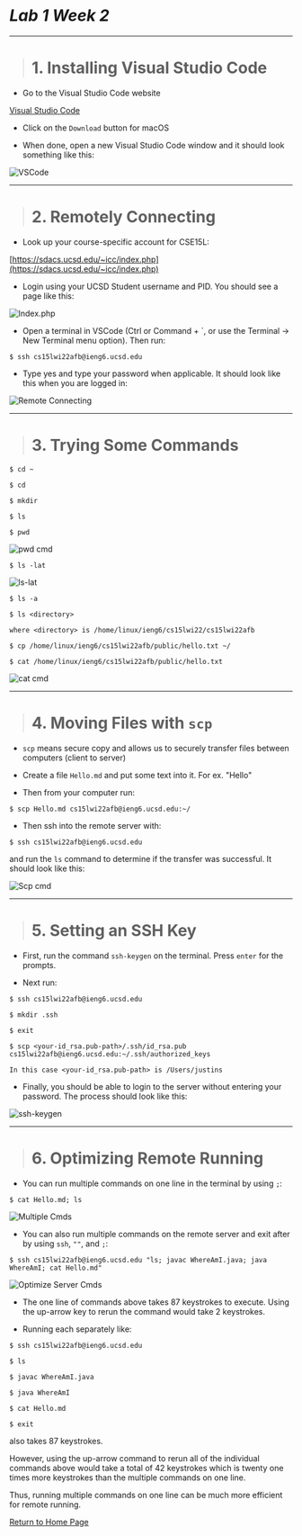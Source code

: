 # _Lab 1 Week 2_

---

> # 1. **Installing Visual Studio Code**

- Go to the Visual Studio Code website

[Visual Studio Code](https://code.visualstudio.com/)

- Click on the `Download` button for macOS

- When done, open a new Visual Studio Code window and it should look something like this:

![VSCode](Screenshots/VSCode.png)

---

> # 2. **Remotely Connecting**

- Look up your course-specific account for CSE15L:

[https://sdacs.ucsd.edu/~icc/index.php](https://sdacs.ucsd.edu/~icc/index.php)

- Login using your UCSD Student username and PID. You should see a page like this:

![Index.php](Screenshots/IndexPHP.png)

- Open a terminal in VSCode (Ctrl or Command + `, or use the Terminal → New Terminal menu option). Then run:

```
$ ssh cs15lwi22afb@ieng6.ucsd.edu
```

- Type yes and type your password when applicable. It should look like this when you are logged in:

![Remote Connecting](Screenshots/RemoteConnecting.png)

---

> # 3. **Trying Some Commands**

```
$ cd ~
```

```
$ cd
```

```
$ mkdir
```

```
$ ls
```

```
$ pwd
```

![pwd cmd](Screenshots/pwd.png)

```
$ ls -lat
```

![ls-lat](Screenshots/ls-lat.png)

```
$ ls -a
```

```
$ ls <directory>

where <directory> is /home/linux/ieng6/cs15lwi22/cs15lwi22afb
```

```
$ cp /home/linux/ieng6/cs15lwi22afb/public/hello.txt ~/
```

```
$ cat /home/linux/ieng6/cs15lwi22afb/public/hello.txt
```

![cat cmd](Screenshots/cat.png)

---

> # 4. **Moving Files with `scp`**

- `scp` means secure copy and allows us to securely transfer files between computers (client to server)

- Create a file `Hello.md` and put some text into it. For ex. "Hello"

- Then from your computer run:

```
$ scp Hello.md cs15lwi22afb@ieng6.ucsd.edu:~/
```

- Then ssh into the remote server with:

```
$ ssh cs15lwi22afb@ieng6.ucsd.edu
```

and run the `ls` command to determine if the transfer was successful. It should look like this:

![Scp cmd](Screenshots/Scp.png)

---

> # 5. **Setting an SSH Key**

- First, run the command `ssh-keygen` on the terminal. Press `enter` for the prompts.

- Next run:

```
$ ssh cs15lwi22afb@ieng6.ucsd.edu
```

```
$ mkdir .ssh
```

```
$ exit
```

```
$ scp <your-id_rsa.pub-path>/.ssh/id_rsa.pub cs15lwi22afb@ieng6.ucsd.edu:~/.ssh/authorized_keys

In this case <your-id_rsa.pub-path> is /Users/justins
```

- Finally, you should be able to login to the server without entering your password. The process should look like this:

![ssh-keygen](Screenshots/ssh-keygen.png)

---

> # 6. **Optimizing Remote Running**

- You can run multiple commands on one line in the terminal by using `;`:

```
$ cat Hello.md; ls
```

![Multiple Cmds](Screenshots/Optimize1.png)

- You can also run multiple commands on the remote server and exit after by using `ssh`, `""`, and `;`:

```
$ ssh cs15lwi22afb@ieng6.ucsd.edu "ls; javac WhereAmI.java; java WhereAmI; cat Hello.md"
```

![Optimize Server Cmds](Screenshots/Optimize2.png)

- The one line of commands above takes 87 keystrokes to execute. Using the up-arrow key to rerun the command would take 2 keystrokes.
  <br />

- Running each separately like:

```
$ ssh cs15lwi22afb@ieng6.ucsd.edu
```

```
$ ls
```

```
$ javac WhereAmI.java
```

```
$ java WhereAmI
```

```
$ cat Hello.md
```

```
$ exit
```

also takes 87 keystrokes.

However, using the up-arrow command to rerun all of the individual commands above would take a total of 42 keystrokes which is twenty one times more keystrokes than the multiple commands on one line.

Thus, running multiple commands on one line can be much more efficient for remote running.

[Return to Home Page](https://jusinucsd26.github.io/cse15l-lab-reports/)
